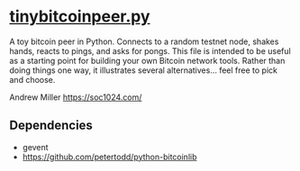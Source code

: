 [tinybitcoinpeer.py](/tinybitcoinpeer.py)
==================

A toy bitcoin peer in Python. Connects to a random testnet 
node, shakes hands, reacts to pings, and asks for pongs. 
This file is intended to be useful as a starting point for 
building your own Bitcoin network tools. Rather than doing 
things one way, it illustrates several alternatives... 
feel free to pick and choose.

Andrew Miller https://soc1024.com/

Dependencies
------------
- gevent
- https://github.com/petertodd/python-bitcoinlib
